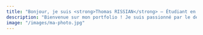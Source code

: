 ```yaml
---
title: "Bonjour, je suis <strong>Thomas RISSIAN</strong> — Étudiant en BUT Informatique Graphique"
description: "Bienvenue sur mon portfolio ! Je suis passionné par le développement logiciel, la programmation, et les technologies web. Depuis mes débuts au collège, j'explore les possibilités infinies du code pour créer des projets concrets, utiles et élégants"
image: "/images/ma-photo.jpg"   
---
```

